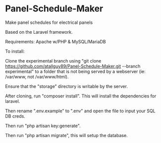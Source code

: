 # Panel-Schedule-Maker
Make panel schedules for electrical panels

Based on the Laravel framework.

Requirements:
Apache w/PHP & MySQL/MariaDB

To install:

Clone the experimental branch using "git clone https://github.com/atallguy89/Panel-Schedule-Maker.git --branch experimental" to a folder that is not being served by a webserver (ie: /var/www, not /var/www/html).

Ensure that the "storage" directory is writable by the server.

After cloning, run "composer install". This will install the dependencies for laravel.

Then rename ".env.example" to ".env" and open the file to input your SQL DB creds.

Then run "php artisan key:generate".

Then run "php artisan migrate", this will setup the database.
